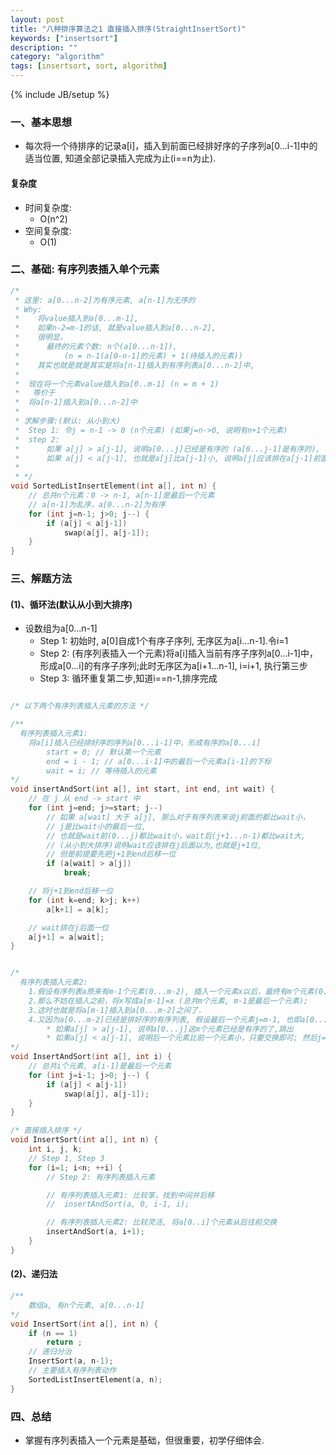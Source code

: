 ```yaml
---
layout: post
title: "八种排序算法之1 直接插入排序(StraightInsertSort)"
keywords: ["insertsort"]
description: ""
category: "algorithm"
tags: [insertsort, sort, algorithm]
---
```

{% include JB/setup %}

### 一、基本思想
* 每次将一个待排序的记录a[i]，插入到前面已经排好序的子序列a[0...i-1]中的适当位置, 知道全部记录插入完成为止(i==n为止).

#### 复杂度
* 时间复杂度:
    * O(n^2)
* 空间复杂度:
    * O(1)

### 二、基础: 有序列表插入单个元素

```c
/*
 * 这里: a[0...n-2]为有序元素, a[n-1]为无序的
 * Why:
 *    将value插入到a[0...m-1], 
 *    如果n-2=m-1的话, 就是value插入到a[0...n-2],
 *    很明显，
 *      最终的元素个数: n个(a[0...n-1]), 
 *          (n = n-1(a[0-n-1]的元素) + 1(待插入的元素)) 
 *    其实也就是就是其实是将a[n-1]插入到有序列表a[0...n-2]中, 
 *
 *  现在将一个元素value插入到a[0..m-1] (n = m + 1)
 *   等价于
 *  将a[n-1]插入到a[0...n-2]中
 *
 * 求解步骤:(默认: 从小到大)
 *  Step 1: 令j = n-1 -> 0 (n个元素) (如果j=n->0, 说明有n+1个元素)
 *  step 2:
 *      如果 a[j] > a[j-1], 说明a[0...j]已经是有序的 (a[0...j-1]是有序的), 跳出;
 *      如果 a[j] < a[j-1], 也就是a[j]比a[j-1]小, 说明a[j]应该排在a[j-1]前面, 那么交换a[j]和a[j-1];
 *
 * */
void SortedListInsertElement(int a[], int n) {
    // 总共n个元素：0 -> n-1, a[n-1]是最后一个元素
    // a[n-1]为乱序，a[0...n-2]为有序
    for (int j=n-1; j>0; j--) {
        if (a[j] < a[j-1])
            swap(a[j], a[j-1]);
    }
}
```

### 三、解题方法

#### (1)、循环法(默认从小到大排序)

* 设数组为a[0...n-1]
    * Step 1: 初始时, a[0]自成1个有序子序列, 无序区为a[i...n-1].令i=1
    * Step 2: (有序列表插入一个元素)将a[i]插入当前有序子序列a[0...i-1]中，形成a[0...i]的有序子序列;此时无序区为a[i+1...n-1], i=i+1, 执行第三步
    * Step 3: 循环重复第二步,知道i==n-1,排序完成

```c

/* 以下两个有序列表插入元素的方法 */

/**
  有序列表插入元素1:
    将a[i]插入已经排好序的序列a[0...i-1]中，形成有序的a[0...i]
        start = 0; // 默认第一个元素
        end = i - 1; // a[0...i-1]中的最后一个元素a[i-1]的下标
        wait = i; // 等待插入的元素
*/
void insertAndSort(int a[], int start, int end, int wait) {
    // 在 j 从 end -> start 中
    for (int j=end; j>=start; j--)
        // 如果 a[wait] 大于 a[j], 那么对于有序列表来说j前面的都比wait小，
        // j是比wait小的最后一位,
        // 也就是wait前(0...j)都比wait小，wait后(j+1...n-1)都比wait大, 
        // (从小到大排序)说明wait应该排在j后面以为,也就是j+1位,
        // 但是前提要先把j+1到end后移一位
        if (a[wait] > a[j])
            break;

    // 将j+1到end后移一位
    for (int k=end; k>j; k++)
        a[k+1] = a[k];

    // wait排在j后面一位
    a[j+1] = a[wait];
}


/*
  有序列表插入元素2:
    1.假设有序列表a原来有m-1个元素(0...m-2), 插入一个元素x以后，最终有m个元素(0...m-1); 
    2.那么不妨在插入之前，将x写成a[m-1]=x (总共m个元素, m-1是最后一个元素);
    3.这时也就是将a[m-1]插入到a[0...m-2]之间了.
    4.又因为a[0...m-2]已经是排好序的有序列表, 假设最后一个元素j=m-1, 也即a[0...j-1]是有序的, 那么只要
        * 如果a[j] > a[j-1], 说明a[0...j]这m个元素已经是有序的了,跳出
        * 如果a[j] < a[j-1], 说明后一个元素比前一个元素小，只要交换即可; 然后j=j-1, 重复重复该步骤(4)
*/
void InsertAndSort(int a[], int i) {
    // 总共i个元素, a[i-1]是最后一个元素
    for (int j=i-1; j>0; j--) {
        if (a[j] < a[j-1])
            swap(a[j], a[j-1]);
    }
}

/* 直接插入排序 */
void InsertSort(int a[], int n) {
    int i, j, k;
    // Step 1, Step 3
    for (i=1; i<n; ++i) {
        // Step 2: 有序列表插入元素

        // 有序列表插入元素1: 比较笨，找到中间并后移
        //  insertAndSort(a, 0, i-1, i);

        // 有序列表插入元素2: 比较灵活, 将a[0..i]个元素从后往前交换
        insertAndSort(a, i+1);
    }
}
```

#### (2)、递归法

```c
/**
    数组a, 有n个元素, a[0...n-1]
*/
void InsertSort(int a[], int n) {
    if (n == 1)
        return ;
    // 递归分治
    InsertSort(a, n-1);
    // 主要插入有序列表动作
    SortedListInsertElement(a, n);
}
```

### 四、总结
* 掌握有序列表插入一个元素是基础，但很重要，初学仔细体会.
